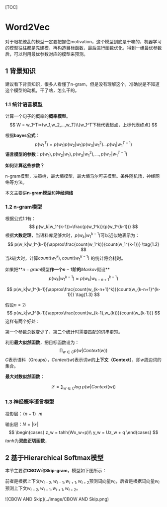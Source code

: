 [TOC]

# Word2Vec

对于眼花缭乱的模型一定要把握住motivation，这个模型到底是干嘛的，机器学习的模型往往都是先建模，再构造目标函数，最后进行函数优化，得到一组最优参数后，可以利用最优参数对应的模型来预测。

## 1 背景知识

建议看下背景知识，很多人看懂了n-gram，但是没有理解这个，准确说是不知道这个模型的动机，干了啥，怎么干的。

### 1.1 统计语言模型

计算一个句子的概率的**概率模型**。
$$
W = w_1^T:=(w_1,w_2,...,w_T)\\{w_1^T下标代表起点，上标代表终点}
$$


根据**bayes公式**：
$$
p(w_1^T) = p(w_1)p(w_2|w_1)p(w_3|w_1^2)...p(w_t|w_1^{T-1})\tag{1.1}
$$
**语言模型的参数：**$p(w_1),p(w_2|w_1),p(w_3|w_1^2),…,p(w_T|w_1^{T-1})$

**如何计算这些参数？**

n-gram模型，决策树，最大熵模型，最大熵马尔可夫模型。条件随机场，神经网络等方法。

本文主要讲**n-gram模型**和**神经网络**



### 1.2 n-gram模型

根据公式1.1有：
$$
p(w_k|w_1^{k-1})=\frac{p(w_1^k)}{p(w_1^{k-1})}
$$
根据**大数定理**，当语料库足够大时，$p(w_k|w_1^{k-1})​$可以近似地表示为：
$$
p(w_k|w_1^{k-1})\approx\frac{count(w_1^k)}{count(w_1^{k-1})} \tag{1.2}
$$
当$k$较大时，计算$count(w_1^k),count(w_1^{k-1})$  的统计将会耗时。

如果把**$n-gram$模型​**作一个$n-1$阶的**$Markov$假设**
$$
p(w_k|w_1^{k-1})\approx p(w_k|w_{k-n+1}^{k-1})
$$

$$
p(w_k|w_1^{k-1})\approx\frac{count(w_{k-n+1}^k)}{count(w_{k-n+1}^{k-1})} \tag{1.3}
$$

假设$n=2​$:
$$
p(w_k|w_1^{k-1})\approx\frac{count(w_{k-1},w_{k})}{count(w_{k-1})}
$$
这样有两个好处：

第一个参数总数变少了，第二个统计时需要匹配的词串更短。

利用**最大似然函数**，把目标函数设为：
$$
\prod_{w\in C}p(w|Context(w))
$$
$C​$表示语料（Groups），$Context(w)​$表示词$w​$的**上下文（Context）**，即$w​$周边词的集合。

**最大对数似然函数：**

$$
\mathcal{L} = \sum_{w\in C}log\ p(w|Context(w))
$$


### 1.3 神经概率语言模型

投影层：$（n-1）m​$

输出层：$N=|\mathcal{D}|​$
$$
\begin{cases}
z_w = tahh(Wx_w+p)\\
y_w = Uz_w + q
\end{cases}
$$
$tanh$为**双曲正切函数**， 



## 2 基于Hierarchical Softmax模型

本节主要讲**CBOW**和**Skip-gram**，模型如下图所示：

前者是根据上下文$w_{t-2},w_{t-1},w_{t+1},w_{t+2}$预测词向量$w_t$，后者是根据词向量$w_t$预测上下文$w_{t-2},w_{t-1},w_{t+1},w_{t+2}$。

![CBOW AND Skip](../image/CBOW AND Skip.png)

